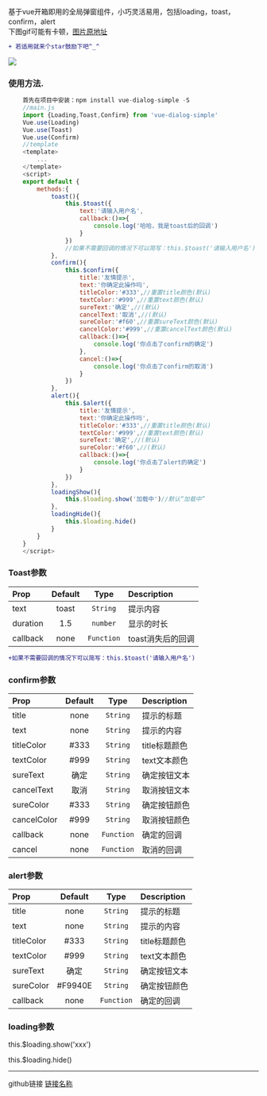  基于vue开箱即用的全局弹窗组件，小巧灵活易用，包括loading，toast，confirm，alert  
 下图gif可能有卡顿，[图片原地址](https://file.40017.cn/tcyp/tz/dialog.gif)  
 
```diff
+ 若适用就来个star鼓励下吧^_^
```
  
  ![](https://file.40017.cn/tcyp/tz/dialog.gif)
  

### 使用方法.
```js
    首先在项目中安装：npm install vue-dialog-simple -S
    //main.js
    import {Loading,Toast,Confirm} from 'vue-dialog-simple'
    Vue.use(Loading)
    Vue.use(Toast)
    Vue.use(Confirm)
    //template
    <template>
        ...
    </template>
    <script>
    export default {
        methods:{
            toast(){
                this.$toast({
                    text:'请输入用户名',
                    callback:()=>{
                        console.log('哈哈，我是toast后的回调')
                    }
                })
                //如果不需要回调的情况下可以简写：this.$toast('请输入用户名')
            },
            confirm(){
                this.$confirm({
                    title:'友情提示',
                    text:'你确定此操作吗',
                    titleColor:'#333',//重置title颜色(默认)
                    textColor:'#999',//重置text颜色(默认)
                    sureText:'确定',//(默认)
                    cancelText:'取消',//(默认)
                    sureColor:'#f60',//重置sureText颜色(默认)
                    cancelColor:'#999',//重置cancelText颜色(默认)
                    callback:()=>{
                        console.log('你点击了confirm的确定')
                    },
                    cancel:()=>{
                        console.log('你点击了confirm的取消')
                    }
                })
            },
            alert(){
                this.$alert({
                    title:'友情提示',
                    text:'你确定此操作吗',
                    titleColor:'#333',//重置title颜色(默认)
                    textColor:'#999',//重置text颜色(默认)
                    sureText:'确定',//(默认)
                    sureColor:'#f60',//(默认)
                    callback:()=>{
                        console.log('你点击了alert的确定')
                    }
                })
            },
            loadingShow(){
                this.$loading.show('加载中')//默认“加载中”
            },
            loadingHide(){
                this.$loading.hide()
            }
        }
    }
    </script>
```

### Toast参数
| Prop  | Default  | Type | Description |
| :------------ |:---------------:| :---------------:| :-----|
| text | toast | `String` | 提示内容 |
| duration | 1.5 | `number` | 显示的时长 |
| callback | none | `Function` | toast消失后的回调 |  

```diff
+如果不需要回调的情况下可以简写：this.$toast('请输入用户名')
```
### confirm参数
| Prop  | Default  | Type | Description |
| :------------ |:---------------:| :---------------:| :-----|
| title | none | `String` | 提示的标题 |
| text | none | `String` | 提示的内容 |
| titleColor | #333 | `String` | title标题颜色 |
| textColor | #999 | `String` | text文本颜色 |
| sureText | 确定 | `String` | 确定按钮文本 |
| cancelText | 取消 | `String` | 取消按钮文本 |
| sureColor | #333 | `String` | 确定按钮颜色 |
| cancelColor | #999 | `String` | 取消按钮颜色 |
| callback | none | `Function` | 确定的回调 | 
| cancel | none | `Function` | 取消的回调 | 

### alert参数
| Prop  | Default  | Type | Description |
| :------------ |:---------------:| :---------------:| :-----|
| title | none | `String` | 提示的标题 |
| text | none | `String` | 提示的内容 |
| titleColor | #333 | `String` | title标题颜色 |
| textColor | #999 | `String` | text文本颜色 |
| sureText | 确定 | `String` | 确定按钮文本 |
| sureColor | #F9940E | `String` | 确定按钮颜色 |
| callback | none | `Function` | 确定的回调 | 

### loading参数 
 this.$loading.show('xxx')  
 
 this.$loading.hide()  
  
***
github链接
[链接名称](https://github.com/tanagag/vue-dialog-simple)
